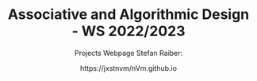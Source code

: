 <h1 align="center"> Associative and Algorithmic Design - WS 2022/2023 </h1>
<p align="center"> Projects Webpage Stefan Raiber: </p>
<p align="center"> https://jxstnvm/nVm.github.io </p>
